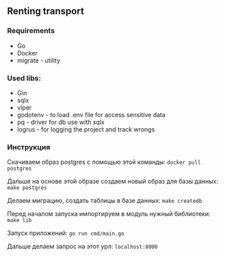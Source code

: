 ## Renting transport 

### Requirements

+ Go 
+ Docker
+ migrate - utility

### Used libs:

+  Gin
+ sqlx
+ viper
+ godotenv - to load .env file for access sensitive data 
+ pq - driver for db use with sqlx 
+ logrus - for logging the project and track wrongs

### Инструкция 

Скачиваем образ postgres с помощью этой команды: `docker pull postgres`

Дальше на основе этой образе создаем новый образ для базы данных: `make postgres`

Делаем миграцию, создать таблицы в базе данных: `make createdb`

Перед началом запуска импортируем в модуль нужный библиотеки: `make lib` 

Запуск приложений: `go run cmd/main.go`

Дальше делаем запрос на этот урл: `localhost:8000`

